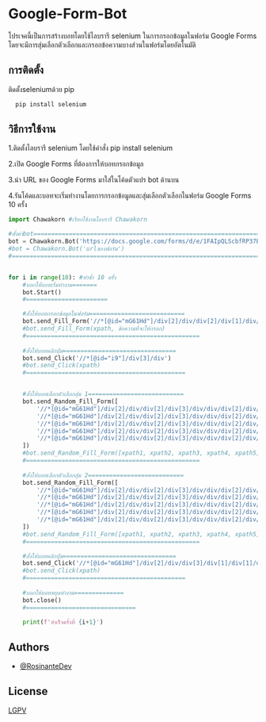 
# Google-Form-Bot
โปรเจคนี้เป็นการสร้างบอทโดยใช้ไลบรารี selenium ในการกรอกข้อมูลในฟอร์ม Google Forms โดยจะมีการสุ่มเลือกตัวเลือกและกรอกข้อความบางส่วนในฟอร์มโดยอัตโนมัติ

## การติดตั้ง

ติดตั้งseleniumด้วย pip

```bash
  pip install selenium
```
    
## วิธีการใช้งาน
1.ติดตั้งไลบรารี selenium โดยใช้คำสั่ง pip install selenium

2.เปิด Google Forms ที่ต้องการให้บอทกรอกข้อมูล

3.นำ URL ของ Google Forms มาใส่ในโค้ดตัวแปร bot ด้านบน

4.รันโค้ดและบอทจะเริ่มทำงานโดยการกรอกข้อมูลและสุ่มเลือกตัวเลือกในฟอร์ม Google Forms 10 ครั้ง

```python
import Chawakorn #เรียกใช้งานไลบรารี Chawakorn

#ตั้งค่าbot=============================================================================================
bot = Chawakorn.Bot('https://docs.google.com/forms/d/e/1FAIpQLScbfRP37Bl8As_2DB_geT1o_jPUu6LMe-z37Nk4BgwEMFtWAw/viewform?usp=sf_link')
#bot = Chawakorn.Bot('urlของฟอร์ม')
#====================================================================================================


for i in range(10): #ทำซ้ำ 10 ครั้ง
    #บอกให้้บอทเริ่มทำงาน=======
    bot.Start()
    #=======================

    #สั่งให้บอทกรอกข้อมูลในฟอร์ม===========================
    bot.send_Fill_Form('//*[@id="mG61Hd"]/div[2]/div/div[2]/div[1]/div/div/div[2]/div/div[1]/div/div[1]/input', 'Chawakorn')
    #bot.send_Fill_Form(xpath, ข้อความที่จะให้กรอก)
    #=================================================
    
    #สั่งให้บอทคลิกปุ่ม================================
    bot.send_Click('//*[@id="i9"]/div[3]/div')
    #bot.send_Click(xpath)
    #=============================================


    #สั่งให้บอทเลือกตัวเลือกสุ่ม 1===========================
    bot.send_Random_Fill_Form([
        '//*[@id="mG61Hd"]/div[2]/div/div[2]/div[3]/div/div/div[2]/div/div[1]/div/div[2]/span/div[2]/div/div/div[3]/div',
        '//*[@id="mG61Hd"]/div[2]/div/div[2]/div[3]/div/div/div[2]/div/div[1]/div/div[2]/span/div[3]/div/div/div[3]/div',
        '//*[@id="mG61Hd"]/div[2]/div/div[2]/div[3]/div/div/div[2]/div/div[1]/div/div[2]/span/div[4]/div/div/div[3]/div',
        '//*[@id="mG61Hd"]/div[2]/div/div[2]/div[3]/div/div/div[2]/div/div[1]/div/div[2]/span/div[5]/div/div/div[3]/div',
        '//*[@id="mG61Hd"]/div[2]/div/div[2]/div[3]/div/div/div[2]/div/div[1]/div/div[2]/span/div[6]/div/div/div[3]/div'
    ])
    #bot.send_Random_Fill_Form([xpath1, xpath2, xpath3, xpath4, xpath5])
    #=================================================
    
    #สั่งให้บอทเลือกตัวเลือกสุ่ม 2===========================
    bot.send_Random_Fill_Form([
        '//*[@id="mG61Hd"]/div[2]/div/div[2]/div[3]/div/div/div[2]/div/div[1]/div/div[4]/span/div[2]/div/div/div[3]/div',
        '//*[@id="mG61Hd"]/div[2]/div/div[2]/div[3]/div/div/div[2]/div/div[1]/div/div[4]/span/div[3]/div/div/div[3]/div',
        '//*[@id="mG61Hd"]/div[2]/div/div[2]/div[3]/div/div/div[2]/div/div[1]/div/div[4]/span/div[4]/div/div/div[3]/div',
        '//*[@id="mG61Hd"]/div[2]/div/div[2]/div[3]/div/div/div[2]/div/div[1]/div/div[4]/span/div[5]/div/div/div[3]/div',
        '//*[@id="mG61Hd"]/div[2]/div/div[2]/div[3]/div/div/div[2]/div/div[1]/div/div[4]/span/div[6]/div/div/div[3]/div'
    ])
    #bot.send_Random_Fill_Form([xpath1, xpath2, xpath3, xpath4, xpath5])
    #=================================================

    #สั่งให้บอทคลิกปุ่ม================================
    bot.send_Click('//*[@id="mG61Hd"]/div[2]/div/div[3]/div[1]/div[1]/div/span/span')
    #bot.send_Click(xpath)
    #=============================================
    
    #บอกให้บอทหยุดทำงาน==============
    bot.close()
    #===============================
    
    print(f'สำเร็จครั้งที่ {i+1}')
```


## Authors

- [@RosinanteDev](https://github.com/armychawakorn)


## License

[LGPV](https://choosealicense.com/licenses/agpl-3.0/)

